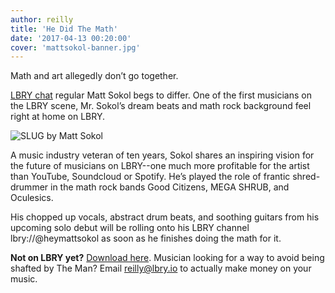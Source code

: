 ```yaml
---
author: reilly
title: 'He Did The Math'
date: '2017-04-13 00:20:00'
cover: 'mattsokol-banner.jpg'
---
```

Math and art allegedly don’t go together.

[LBRY chat](http://slack.lbry.io/) regular Matt Sokol begs to differ. One of the first musicians on the LBRY scene, Mr. Sokol’s dream beats and math rock background feel right at home on LBRY.

![SLUG by Matt Sokol](/img/news/mattsokol-inline.png)

A music industry veteran of ten years, Sokol shares an inspiring vision for the future of musicians on LBRY--one much more profitable for the artist than YouTube, Soundcloud or Spotify. He’s played the role of frantic shred-drummer in the math rock bands Good Citizens, MEGA SHRUB, and Oculesics.

His chopped up vocals, abstract drum beats, and soothing guitars from his upcoming solo debut will be rolling onto his LBRY channel lbry://@heymattsokol as soon as he finishes doing the math for it.


**Not on LBRY yet?** [Download here](https://lbry.io/get). Musician looking for a way to avoid being shafted by The Man? Email reilly@lbry.io to actually make money on your music.
